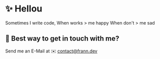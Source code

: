 # ✨ Hellou

Sometimes I write code,
When works > me happy
When don't > me sad

 

## 🤘 Best way to get in touch with me? 
Send me an E-Mail at
✉️  contact@frann.dev

<!--
**xFrann/xFrann** is a ✨ _special_ ✨ repository because its `README.md` (this file) appears on your GitHub profile.

Here are some ideas to get you started:

- 🔭 I’m currently working on ...
- 🌱 I’m currently learning ...
- 👯 I’m looking to collaborate on ...
- 🤔 I’m looking for help with ...
- 💬 Ask me about ...
- 📫 How to reach me: ...
- 😄 Pronouns: ...
- ⚡ Fun fact: ...
-->

